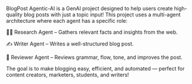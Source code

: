 BlogPost Agentic-AI is a GenAI project designed to help users create high-quality blog posts with just a topic input! This project uses a multi-agent architecture where each agent has a specific role:

🕵️‍♂️ Research Agent – Gathers relevant facts and insights from the web.

✍️ Writer Agent – Writes a well-structured blog post.

🧐 Reviewer Agent – Reviews grammar, flow, tone, and improves the post.

The goal is to make blogging easy, efficient, and automated — perfect for content creators, marketers, students, and writers!

